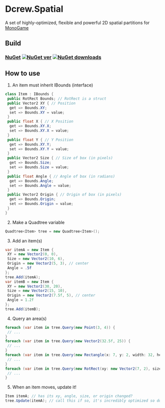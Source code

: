 # Dcrew.Spatial
 A set of highly-optimized, flexible and powerful 2D spatial partitions for [MonoGame](https://github.com/MonoGame/MonoGame)

## Build
### [NuGet](https://www.nuget.org/packages/Dcrew.Spatial) [![NuGet ver](https://img.shields.io/nuget/v/Dcrew.Spatial)](https://www.nuget.org/packages/Dcrew.Spatial) [![NuGet downloads](https://img.shields.io/nuget/dt/Dcrew.Spatial)](https://www.nuget.org/packages/Dcrew.Spatial)

## How to use
1. An item must inherit IBounds (interface)
```cs
class Item : IBounds {
 public RotRect Bounds; // RotRect is a struct
 public Vector2 XY { // Position
  get => Bounds.XY;
  set => Bounds.XY = value;
 }
 public float X { // X Position
  get => Bounds.XY.X;
  set => Bounds.XY.X = value;
 }
 public float Y { // Y Position
  get => Bounds.XY.Y;
  set => Bounds.XY.Y = value;
 }
 public Vector2 Size { // Size of box (in pixels)
  get => Bounds.Size;
  set => Bounds.Size = value;
 }
 public float Angle { // Angle of box (in radians)
  get => Bounds.Angle;
  set => Bounds.Angle = value;
 }
 public Vector2 Origin { // Origin of box (in pixels)
  get => Bounds.Origin;
  set => Bounds.Origin = value;
 }
}
```

2. Make a Quadtree variable
```cs
Quadtree<Item> tree = new Quadtree<Item>();
```

3. Add an item(s)
```cs
var itemA = new Item {
 XY = new Vector2(0, 0),
 Size = new Vector2(10, 6),
 Origin = new Vector2(5, 3), // center
 Angle = .5f
};
tree.Add(itemA);
var itemB = new Item {
 XY = new Vector2(30, 20),
 Size = new Vector2(15, 10),
 Origin = new Vector2(7.5f, 5), // center
 Angle = 1.2f
};
tree.Add(itemB);
```

4. Query an area(s)
```cs
foreach (var item in tree.Query(new Point(3, 4)) {
 // ...
}
foreach (var item in tree.Query(new Vector2(32.5f, 25)) {
 // ...
}
foreach (var item in tree.Query(new Rectangle(x: 7, y: 2, width: 32, height: 27)) {
 // ...
}
foreach (var item in tree.Query(new RotRect(xy: new Vector2(7, 2), size: new Vector2(32, 27), angle: 0, origin: Vector2.Zero)) {
 // ...
}
```

5. When an item moves, update it!
```cs
Item itemA; // has its xy, angle, size, or origin changed?
tree.Update(itemA); // call this if so, it's incredibly optimized so don't worry!
```
